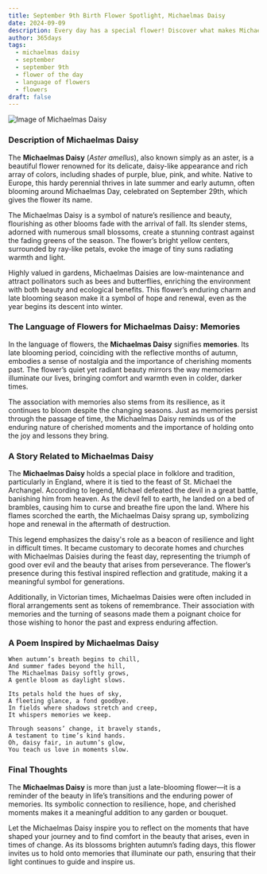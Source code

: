 ```yaml
---
title: September 9th Birth Flower Spotlight, Michaelmas Daisy
date: 2024-09-09
description: Every day has a special flower! Discover what makes Michaelmas Daisy unique as today’s birth flower and its symbolic meaning.
author: 365days
tags:
  - michaelmas daisy
  - september
  - september 9th
  - flower of the day
  - language of flowers
  - flowers
draft: false
---
```


![Image of Michaelmas Daisy](https://cdn.pixabay.com/photo/2020/10/05/17/32/nature-5630214_960_720.jpg#center)


### Description of Michaelmas Daisy

The **Michaelmas Daisy** (_Aster amellus_), also known simply as an aster, is a beautiful flower renowned for its delicate, daisy-like appearance and rich array of colors, including shades of purple, blue, pink, and white. Native to Europe, this hardy perennial thrives in late summer and early autumn, often blooming around Michaelmas Day, celebrated on September 29th, which gives the flower its name.

The Michaelmas Daisy is a symbol of nature’s resilience and beauty, flourishing as other blooms fade with the arrival of fall. Its slender stems, adorned with numerous small blossoms, create a stunning contrast against the fading greens of the season. The flower’s bright yellow centers, surrounded by ray-like petals, evoke the image of tiny suns radiating warmth and light.

Highly valued in gardens, Michaelmas Daisies are low-maintenance and attract pollinators such as bees and butterflies, enriching the environment with both beauty and ecological benefits. This flower’s enduring charm and late blooming season make it a symbol of hope and renewal, even as the year begins its descent into winter.

### The Language of Flowers for Michaelmas Daisy: Memories

In the language of flowers, the **Michaelmas Daisy** signifies **memories**. Its late blooming period, coinciding with the reflective months of autumn, embodies a sense of nostalgia and the importance of cherishing moments past. The flower’s quiet yet radiant beauty mirrors the way memories illuminate our lives, bringing comfort and warmth even in colder, darker times.

The association with memories also stems from its resilience, as it continues to bloom despite the changing seasons. Just as memories persist through the passage of time, the Michaelmas Daisy reminds us of the enduring nature of cherished moments and the importance of holding onto the joy and lessons they bring.

### A Story Related to Michaelmas Daisy

The **Michaelmas Daisy** holds a special place in folklore and tradition, particularly in England, where it is tied to the feast of St. Michael the Archangel. According to legend, Michael defeated the devil in a great battle, banishing him from heaven. As the devil fell to earth, he landed on a bed of brambles, causing him to curse and breathe fire upon the land. Where his flames scorched the earth, the Michaelmas Daisy sprang up, symbolizing hope and renewal in the aftermath of destruction.

This legend emphasizes the daisy's role as a beacon of resilience and light in difficult times. It became customary to decorate homes and churches with Michaelmas Daisies during the feast day, representing the triumph of good over evil and the beauty that arises from perseverance. The flower’s presence during this festival inspired reflection and gratitude, making it a meaningful symbol for generations.

Additionally, in Victorian times, Michaelmas Daisies were often included in floral arrangements sent as tokens of remembrance. Their association with memories and the turning of seasons made them a poignant choice for those wishing to honor the past and express enduring affection.

### A Poem Inspired by Michaelmas Daisy

```
When autumn’s breath begins to chill,  
And summer fades beyond the hill,  
The Michaelmas Daisy softly grows,  
A gentle bloom as daylight slows.  

Its petals hold the hues of sky,  
A fleeting glance, a fond goodbye.  
In fields where shadows stretch and creep,  
It whispers memories we keep.  

Through seasons’ change, it bravely stands,  
A testament to time’s kind hands.  
Oh, daisy fair, in autumn’s glow,  
You teach us love in moments slow.  
```

### Final Thoughts

The **Michaelmas Daisy** is more than just a late-blooming flower—it is a reminder of the beauty in life’s transitions and the enduring power of memories. Its symbolic connection to resilience, hope, and cherished moments makes it a meaningful addition to any garden or bouquet.

Let the Michaelmas Daisy inspire you to reflect on the moments that have shaped your journey and to find comfort in the beauty that arises, even in times of change. As its blossoms brighten autumn’s fading days, this flower invites us to hold onto memories that illuminate our path, ensuring that their light continues to guide and inspire us.


